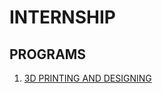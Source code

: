 # INTERNSHIP
## PROGRAMS
1. [3D PRINTING AND DESIGNING](https://github.com/Runa8147/Internship2024/blob/main/house3d.png)
